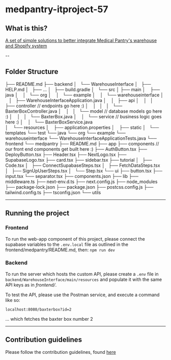 # medpantry-itproject-57

## What is this?

[A set of simple solutions to better integrate Medical Pantry's warehouse and Shopify system](https://medpantry-itproject.atlassian.net/wiki/spaces/SD/overview?homepageId=295019)

--

## Folder Structure

├── README.md
├── backend
│   └── WarehouseInterface
│       ├── HELP.md
│       ├── ...
│       ├── build.gradle
│       └── src
│          ├── main
│         ├── java
│         │   └── org
│         │       └── example
│         │           └── warehouseinterface
│         │               ├── WarehouseInterfaceApplication.java
│         │               ├── api
│         │               │   ├── controller // endpoints go here :)
│         │               │   │   └── BaxterBoxController.java
│         │               │   └── model // database models go here :)
│         │               │       └── BaxterBox.java
│         │               └── service  // business logic goes here :)
│         │                   └── BaxterBoxService.java        
│         └── resources
│             ├── application.properties
│             ├── static
│             └── templates
└── test
    └── java
        └── org
            └── example
                └── warehouseinterface
                    └── WarehouseInterfaceApplicationTests.java
└── frontend
    └── medpantry
        ├── README.md
        ├── app
        ├── components // our front end components get built here :)
          ├── AuthButton.tsx
          ├── DeployButton.tsx
          ├── Header.tsx
          ├── NextLogo.tsx
          ├── SupabaseLogo.tsx
          ├── card.tsx
          ├── sidebar.tsx
          ├── tutorial
          │   ├── Code.tsx
          │   ├── ConnectSupabaseSteps.tsx
          │   ├── FetchDataSteps.tsx
          │   ├── SignUpUserSteps.tsx
          │   └── Step.tsx
          └── ui
              ├── button.tsx
              ├── input.tsx
              └── separator.tsx
        ├── components.json
        ├── lib
        ├── middleware.ts
        ├── next-env.d.ts
        ├── next.config.js
        ├── node_modules
        ├── package-lock.json
        ├── package.json
        ├── postcss.config.js
        ├── tailwind.config.ts
        ├── tsconfig.json
        └── utils


---

## Running the project

### Frontend

To run the web-app component of this project, please connect the supabase variables to the `.env.local` file as outlined in the frontend/medpantry/README.md, then:
```npm run dev```

### Backend

To run the server which hosts the custom API, please create a `.env` file in `backend/WarehouseInterface/main/resources` and populate it with the same API keys as in *frontend/*.

To test the API, please use the Postman service, and execute a command like so:
```
localhost:8080/baxterbox?id=2
```
... which fetches the baxter box number 2

---

## Contribution guidelines

Please follow the contribution guidelines, found [here](https://medpantry-itproject.atlassian.net/wiki/spaces/SD/pages/19267585/Development+Practices)
